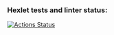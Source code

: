 ### Hexlet tests and linter status:
[![Actions Status](https://github.com/AlekRing/docker-project-74/actions/workflows/hexlet-check.yml/badge.svg)](https://github.com/AlekRing/docker-project-74/actions)
